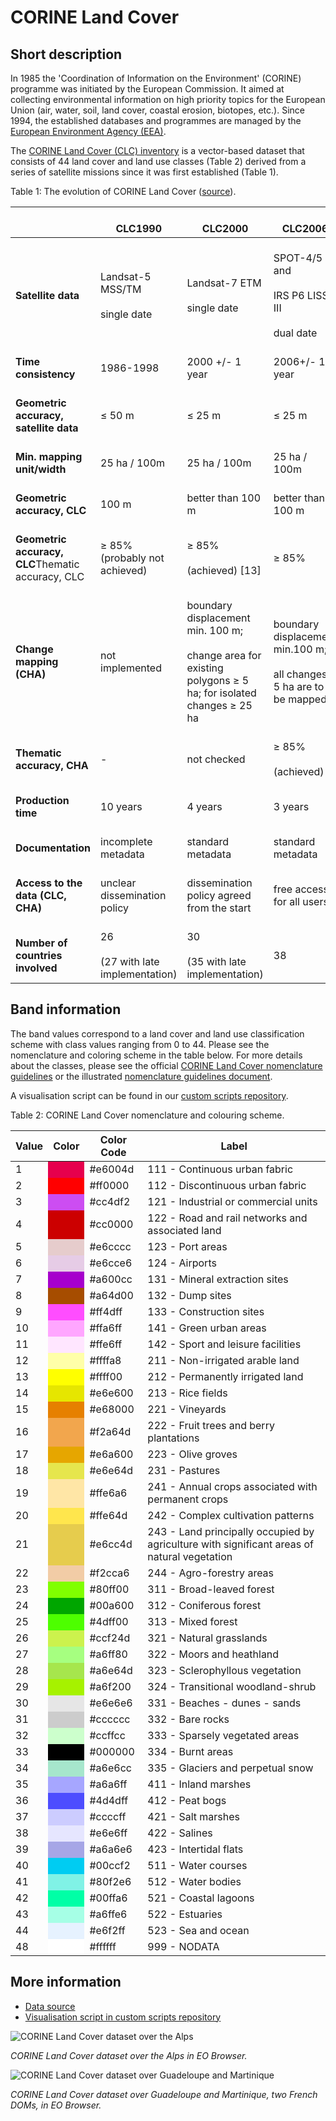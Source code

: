 # CORINE Land Cover

## Short description

In 1985 the 'Coordination of Information on the Environment' (CORINE) programme was initiated by the European Commission. It aimed at collecting environmental information on high priority topics for the European Union (air, water, soil, land cover, coastal erosion, biotopes, etc.). Since 1994, the established databases and programmes are managed by the [European Environment Agency (EEA)](https://www.eea.europa.eu/).

The [CORINE Land Cover (CLC) inventory](https://land.copernicus.eu/pan-european/corine-land-cover) is a vector-based dataset that consists of 44 land cover and land use classes (Table 2) derived from a series of satellite missions since it was first established (Table 1).

Table 1: The evolution of CORINE Land Cover ([source](https://land.copernicus.eu/pan-european/corine-land-cover)).

<table>
<thead>
  <tr>
    <th></th>
    <th> <br>CLC1990 </th>
    <th> <br>CLC2000 </th>
    <th> <br>CLC2006 </th>
    <th> <br>CLC2012 </th>
    <th> <br>CLC2018 </th>
  </tr>
</thead>
<tbody>
  <tr>
    <td> <br><span style="font-weight:bold">Satellite data</span> </td>
    <td> <br>Landsat-5 MSS/TM<br> <br>single date </td>
    <td> <br>Landsat-7 ETM<br> <br>single date </td>
    <td> <br>SPOT-4/5 and<br> <br>IRS P6 LISS III<br> <br>dual date </td>
    <td > <br>IRS P6 LISS III<br> <br>and RapidEye<br> <br>dual date </td>
    <td > <br>Sentinel-2 and Landsat-8 for gap filling </td>
  </tr>
  <tr>
    <td> <br><span style="font-weight:bold">Time consistency</span></td>
    <td > <br>1986-1998 </td>
    <td > <br>2000 +/- 1 year </td>
    <td > <br>2006+/- 1 year </td>
    <td > <br>2011-2012 </td>
    <td > <br>2017-2018 </td>
  </tr>
  <tr>
    <td> <br><span style="font-weight:bold">Geometric accuracy, satellite data</span> </td>
    <td > <br>≤ 50 m </td>
    <td > <br>≤ 25 m </td>
    <td > <br>≤ 25 m </td>
    <td > <br>≤ 25 m </td>
    <td > <br>≤ 10 m (Sentinel-2) </td>
  </tr>
  <tr>
    <td> <br><span style="font-weight:bold">Min. mapping unit/width</span></td>
    <td > <br>25 ha / 100m </td>
    <td > <br>25 ha / 100m </td>
    <td > <br>25 ha / 100m </td>
    <td > <br>25 ha / 100m </td>
    <td > <br>25 ha / 100 m </td>
  </tr>
  <tr>
    <td> <br><span style="font-weight:bold">Geometric accuracy, CLC</span> </td>
    <td > <br>100 m </td>
    <td > <br>better than 100 m </td>
    <td > <br>better than 100 m </td>
    <td > <br>better than 100 m </td>
    <td > <br>better than 100 m </td>
  </tr>
  <tr>
    <td> <br><span style="font-weight:bold">Geometric accuracy, CLC</span>Thematic accuracy, CLC </td>
    <td > <br>≥ 85% (probably not achieved) </td>
    <td > <br>≥ 85%<br> <br>(achieved) [13] </td>
    <td > <br>≥ 85% </td>
    <td > <br>≥ 85%<br> <br>(probably achieved) </td>
    <td > <br>≥ 85%<br> <br>  </td>
  </tr>
  <tr>
    <td> <br><span style="font-weight:bold">Change mapping (CHA)</span> </td>
    <td > <br>not implemented </td>
    <td > <br>boundary displacement min. 100 m;<br> <br>change area for existing polygons ≥ 5 ha; for isolated changes ≥ 25 ha </td>
    <td > <br>boundary displacement min.100 m;<br> <br>all changes ≥ 5 ha are to be mapped </td>
    <td > <br>boundary displacement min.100 m;<br> <br>all changes ≥ 5 ha are to be mapped </td>
    <td > <br>boundary displacement min.100 m;<br> <br>all changes ≥ 5 ha are to be mapped </td>
  </tr>
  <tr>
    <td> <br><span style="font-weight:bold">Thematic accuracy, CHA </span></td>
    <td > <br>- </td>
    <td > <br>not checked </td>
    <td > <br>≥ 85%<br> <br>(achieved) </td>
    <td > <br>≥ 85% </td>
    <td > <br>≥ 85% </td>
  </tr>
  <tr>
    <td> <br><span style="font-weight:bold">Production time</span> </td>
    <td > <br>10 years </td>
    <td > <br>4 years </td>
    <td > <br>3 years </td>
    <td > <br>2 years </td>
    <td > <br>1.5 years </td>
  </tr>
  <tr>
    <td> <br><span style="font-weight:bold">Documentation</span> </td>
    <td > <br>incomplete metadata </td>
    <td > <br>standard metadata </td>
    <td > <br>standard metadata </td>
    <td > <br>standard metadata </td>
    <td > <br>standard metadata </td>
  </tr>
  <tr>
    <td> <br><span style="font-weight:bold">Access to the data (CLC, CHA)</span> </td>
    <td > <br>unclear dissemination policy </td>
    <td > <br>dissemination policy agreed from the start </td>
    <td > <br>free access for all users </td>
    <td > <br>free access for all users </td>
    <td > <br>free access for all users </td>
  </tr>
  <tr>
    <td> <br><span style="font-weight:bold">Number of countries involved</span> </td>
    <td > <br>26<br> <br>(27 with late implementation) </td>
    <td > <br>30<br> <br>(35 with late implementation) </td>
    <td > <br>38 </td>
    <td > <br>39 </td>
    <td > <br>39 </td>
  </tr>
</tbody>
</table>

## Band information

The band values correspond to a land cover and land use classification scheme with class values ranging from 0 to 44. Please see the nomenclature and coloring scheme in the table below. For more details about the classes, please see the official [CORINE Land Cover nomenclature guidelines](https://land.copernicus.eu/user-corner/technical-library/corine-land-cover-nomenclature-guidelines/html/index.html) or the illustrated [nomenclature guidelines document](https://land.copernicus.eu/user-corner/technical-library/corine-land-cover-nomenclature-guidelines/docs/pdf/CLC2018_Nomenclature_illustrated_guide_20190510.pdf).

A visualisation script can be found in our [custom scripts repository](https://custom-scripts.sentinel-hub.com/copernicus_services/corine/corine_land_cover/).

Table 2: CORINE Land Cover nomenclature and colouring scheme.

<table>
  <thead>
    <tr>
      <th>Value</th>
      <th>Color</th>
      <th>Color Code</th>
      <th>Label</th>
    </tr>
  </thead>
  <tbody>
    <tr>
      <td>1</td>
      <td bgcolor="#e6004d"></td>
      <td>#e6004d</td>
      <td>111 - Continuous urban fabric</td>
    </tr>
    <tr>
      <td>2</td>
      <td bgcolor="#ff0000"></td>
      <td>#ff0000</td>
      <td>112 - Discontinuous urban fabric</td>
    </tr>
    <tr>
      <td>3</td>
      <td bgcolor="#cc4df2"></td>
      <td>#cc4df2</td>
      <td>121 - Industrial or commercial units</td>
    </tr>
    <tr>
      <td>4</td>
      <td bgcolor="#cc0000"></td>
      <td>#cc0000</td>
      <td>122 - Road and rail networks and associated land</td>
    </tr>
    <tr>
      <td>5</td>
      <td bgcolor="#e6cccc"></td>
      <td>#e6cccc</td>
      <td>123 - Port areas</td>
    </tr>
    <tr>
      <td>6</td>
      <td bgcolor="#e6cce6"></td>
      <td>#e6cce6</td>
      <td>124 - Airports</td>
    </tr>
    <tr>
      <td>7</td>
      <td bgcolor="#a600cc"></td>
      <td>#a600cc</td>
      <td>131 - Mineral extraction sites</td>
    </tr>
    <tr>
      <td>8</td>
      <td bgcolor="#a64d00"></td>
      <td>#a64d00</td>
      <td>132 - Dump sites</td>
    </tr>
    <tr>
      <td>9</td>
      <td bgcolor="#ff4dff"></td>
      <td>#ff4dff</td>
      <td>133 - Construction sites</td>
    </tr>
    <tr>
      <td>10</td>
      <td bgcolor="#ffa6ff"></td>
      <td>#ffa6ff</td>
      <td>141 - Green urban areas</td>
    </tr>
    <tr>
      <td>11</td>
      <td bgcolor="#ffe6ff"></td>
      <td>#ffe6ff</td>
      <td>142 - Sport and leisure facilities</td>
    </tr>
    <tr>
      <td>12</td>
      <td bgcolor="#ffffa8"></td>
      <td>#ffffa8</td>
      <td>211 - Non-irrigated arable land</td>
    </tr>
    <tr>
      <td>13</td>
      <td bgcolor="#ffff00"></td>
      <td>#ffff00</td>
      <td>212 - Permanently irrigated land</td>
    </tr>
    <tr>
      <td>14</td>
      <td bgcolor="#e6e600"></td>
      <td>#e6e600</td>
      <td>213 - Rice fields</td>
    </tr>
    <tr>
      <td>15</td>
      <td bgcolor="#e68000"></td>
      <td>#e68000</td>
      <td>221 - Vineyards</td>
    </tr>
    <tr>
      <td>16</td>
      <td bgcolor="#f2a64d"></td>
      <td>#f2a64d</td>
      <td>222 - Fruit trees and berry plantations</td>
    </tr>
    <tr>
      <td>17</td>
      <td bgcolor="#e6a600"></td>
      <td>#e6a600</td>
      <td>223 - Olive groves</td>
    </tr>
    <tr>
      <td>18</td>
      <td bgcolor="#e6e64d"></td>
      <td>#e6e64d</td>
      <td>231 - Pastures</td>
    </tr>
    <tr>
      <td>19</td>
      <td bgcolor="#ffe6a6"></td>
      <td>#ffe6a6</td>
      <td>241 - Annual crops associated with permanent crops</td>
    </tr>
    <tr>
      <td>20</td>
      <td bgcolor="#ffe64d"></td>
      <td>#ffe64d</td>
      <td>242 - Complex cultivation patterns</td>
    </tr>
    <tr>
      <td>21</td>
      <td bgcolor="#e6cc4d"></td>
      <td>#e6cc4d</td>
      <td>243 - Land principally occupied by agriculture with significant areas of natural vegetation</td>
    </tr>
    <tr>
      <td>22</td>
      <td bgcolor="#f2cca6"></td>
      <td>#f2cca6</td>
      <td>244 - Agro-forestry areas</td>
    </tr>
    <tr>
      <td>23</td>
      <td bgcolor="#80ff00"></td>
      <td>#80ff00</td>
      <td>311 - Broad-leaved forest</td>
    </tr>
    <tr>
      <td>24</td>
      <td bgcolor="#00a600"></td>
      <td>#00a600</td>
      <td>312 - Coniferous forest</td>
    </tr>
    <tr>
      <td>25</td>
      <td bgcolor="#4dff00"></td>
      <td>#4dff00</td>
      <td>313 - Mixed forest</td>
    </tr>
    <tr>
      <td>26</td>
      <td bgcolor="#ccf24d"></td>
      <td>#ccf24d</td>
      <td>321 - Natural grasslands</td>
    </tr>
    <tr>
      <td>27</td>
      <td bgcolor="#a6ff80"></td>
      <td>#a6ff80</td>
      <td>322 - Moors and heathland</td>
    </tr>
    <tr>
      <td>28</td>
      <td bgcolor="#a6e64d"></td>
      <td>#a6e64d</td>
      <td>323 - Sclerophyllous vegetation</td>
    </tr>
    <tr>
      <td>29</td>
      <td bgcolor="#a6f200"></td>
      <td>#a6f200</td>
      <td>324 - Transitional woodland-shrub</td>
    </tr>
    <tr>
      <td>30</td>
      <td bgcolor="#e6e6e6"></td>
      <td>#e6e6e6</td>
      <td>331 - Beaches - dunes - sands</td>
    </tr>
    <tr>
      <td>31</td>
      <td bgcolor="#cccccc"></td>
      <td>#cccccc</td>
      <td>332 - Bare rocks</td>
    </tr>
    <tr>
      <td>32</td>
      <td bgcolor="#ccffcc"></td>
      <td>#ccffcc</td>
      <td>333 - Sparsely vegetated areas</td>
    </tr>
    <tr>
      <td>33</td>
      <td bgcolor="#000000"></td>
      <td>#000000</td>
      <td>334 - Burnt areas</td>
    </tr>
    <tr>
      <td>34</td>
      <td bgcolor="#a6e6cc"></td>
      <td>#a6e6cc</td>
      <td>335 - Glaciers and perpetual snow</td>
    </tr>
    <tr>
      <td>35</td>
      <td bgcolor="#a6a6ff"></td>
      <td>#a6a6ff</td>
      <td>411 - Inland marshes</td>
    </tr>
    <tr>
      <td>36</td>
      <td bgcolor="#4d4dff"></td>
      <td>#4d4dff</td>
      <td>412 - Peat bogs</td>
    </tr>
    <tr>
      <td>37</td>
      <td bgcolor="#ccccff"></td>
      <td>#ccccff</td>
      <td>421 - Salt marshes</td>
    </tr>
    <tr>
      <td>38</td>
      <td bgcolor="#e6e6ff"></td>
      <td>#e6e6ff</td>
      <td>422 - Salines</td>
    </tr>
    <tr>
      <td>39</td>
      <td bgcolor="#a6a6e6"></td>
      <td>#a6a6e6</td>
      <td>423 - Intertidal flats</td>
    </tr>
    <tr>
      <td>40</td>
      <td bgcolor="#00ccf2"></td>
      <td>#00ccf2</td>
      <td>511 - Water courses</td>
    </tr>
    <tr>
      <td>41</td>
      <td bgcolor="#80f2e6"></td>
      <td>#80f2e6</td>
      <td>512 - Water bodies</td>
    </tr>
    <tr>
      <td>42</td>
      <td bgcolor="#00ffa6"></td>
      <td>#00ffa6</td>
      <td>521 - Coastal lagoons</td>
    </tr>
    <tr>
      <td>43</td>
      <td bgcolor="#a6ffe6"></td>
      <td>#a6ffe6</td>
      <td>522 - Estuaries</td>
    </tr>
    <tr>
      <td>44</td>
      <td bgcolor="#e6f2ff"></td>
      <td>#e6f2ff</td>
      <td>523 - Sea and ocean</td>
    </tr>
    <tr>
      <td>48</td>
      <td bgcolor="#ffffff"></td>
      <td>#ffffff</td>
      <td>999 - NODATA</td>
    </tr>
  </tbody>
</table>

## More information

- [Data source](https://land.copernicus.eu/pan-european/corine-land-cover)
- [Visualisation script in custom scripts repository](https://custom-scripts.sentinel-hub.com/copernicus_services/corine/corine_land_cover/)

![CORINE Land Cover dataset over the Alps](image_alps.png)

*CORINE Land Cover dataset over the Alps in EO Browser.*

![CORINE Land Cover dataset over Guadeloupe and Martinique](image_fdoms.png)

*CORINE Land Cover dataset over Guadeloupe and Martinique, two French DOMs, in EO Browser.*
